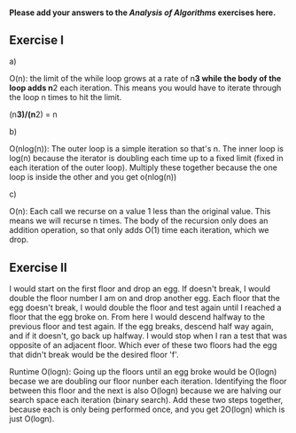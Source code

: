 #### Please add your answers to the ***Analysis of  Algorithms*** exercises here.

## Exercise I

a)

O(n): the limit of the while loop grows at a rate of n**3 while the body
of the loop adds n**2 each iteration. This means you would have to 
iterate through the loop n times to hit the limit. 

(n**3)/(n**2) = n

b)

O(nlog(n)): The outer loop is a simple iteration so that's n. The inner
loop is log(n) because the iterator is doubling each time up to a fixed
limit (fixed in each iteration of the outer loop). Multiply these together
because the one loop is inside the other and you get o(nlog(n))

c)

O(n): Each call we recurse on a value 1 less than the original value.
This means we will recurse n times. The body of the recursion only does
an addition operation, so that only adds O(1) time each iteration, which
we drop.

## Exercise II


I would start on the first floor and drop an egg. If doesn't break,
I would double the floor number I am on and drop another egg. Each floor
that the egg doesn't break, I would double the floor and test again until
I reached a floor that the egg broke on. From here I would descend halfway
to the previous floor and test again. If the egg breaks, descend half way
again, and if it doesn't, go back up halfway. I would stop when I ran a
test that was opposite of an adjacent floor. Which ever of these two floors
had the egg that didn't break would be the desired floor 'f'. 

Runtime O(logn): Going up the floors until an egg broke would be O(logn)
becase we are doubling our floor nunber each iteration. Identifying the
floor between this floor and the next is also O(logn) because we are halving
our search space each iteration (binary search). Add these two steps together,
because each is only being performed once, and you get 2O(logn) which is
just O(logn).
